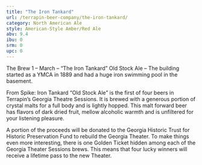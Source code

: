 ```yaml
---
title: "The Iron Tankard"
url: /terrapin-beer-company/the-iron-tankard/
category: North American Ale
style: American-Style Amber/Red Ale
abv: 9.4
ibu: 0
srm: 0
upc: 0
---
```

The Brew 1 – March – “The Iron Tankard” Old Stock Ale – The building started as a YMCA in 1889 and had a huge iron swimming pool in the basement.

From Spike: Iron Tankard “Old Stock Ale” is the first of four beers in Terrapin’s Georgia Theatre Sessions. It is brewed with a generous portion of crystal malts for a full body and is lightly hopped. This malt forward beer has flavors of dark dried fruit, mellow alcoholic warmth and is unfiltered for your listening pleasure.

A portion of the proceeds will be donated to the Georgia Historic Trust for Historic Preservation Fund to rebuild the Georgia Theater. To make things even more interesting, there is one Golden Ticket hidden among each of the Georgia Theater Sessions brews. This means that four lucky winners will receive a lifetime pass to the new Theater.
